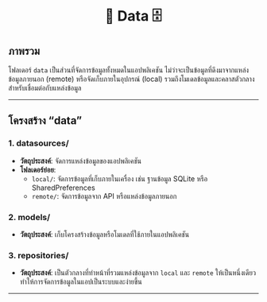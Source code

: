 <h1 align="center">📂 Data 🗄️</h1>

## ภาพรวม

โฟลเดอร์ `data` เป็นส่วนที่จัดการข้อมูลทั้งหมดในแอปพลิเคชัน ไม่ว่าจะเป็นข้อมูลที่ดึงมาจากแหล่งข้อมูลภายนอก (remote) หรือจัดเก็บภายในอุปกรณ์ (local) รวมถึงโมเดลข้อมูลและคลาสตัวกลางสำหรับเชื่อมต่อกับแหล่งข้อมูล

---

## โครงสร้าง “data”

### **1. datasources/**
- **วัตถุประสงค์**: จัดการแหล่งข้อมูลของแอปพลิเคชัน
- **โฟลเดอร์ย่อย**:
  - `local/`: จัดการข้อมูลที่เก็บภายในเครื่อง เช่น ฐานข้อมูล SQLite หรือ SharedPreferences
  - `remote/`: จัดการข้อมูลจาก API หรือแหล่งข้อมูลภายนอก

### **2. models/**
- **วัตถุประสงค์**: เก็บโครงสร้างข้อมูลหรือโมเดลที่ใช้ภายในแอปพลิเคชัน

### **3. repositories/**
- **วัตถุประสงค์**: เป็นตัวกลางที่ทำหน้าที่รวมแหล่งข้อมูลจาก `local` และ `remote` ให้เป็นหนึ่งเดียว ทำให้การจัดการข้อมูลในแอปเป็นระบบและง่ายขึ้น

---
